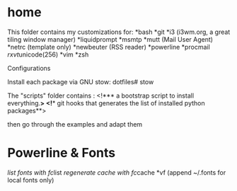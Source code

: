 home
====

This folder contains my customizations for:
*bash
*git
*i3 (i3wm.org, a great tiling window manager)
*liquidprompt
*msmtp
*mutt (Mail User Agent)
*netrc (template only)
*newbeuter (RSS reader)
*powerline
*procmail
*rxvt*unicode(256)
*vim
*zsh

Configurations

Install each package via GNU stow:
dotfiles# stow <PKG>

The "scripts" folder contains :
<!*** a bootstrap script to install everything.**>
<!*** git hooks that generates the list of installed python packages**>

then go through the examples and adapt them

Powerline & Fonts
====

*list fonts with fc*list
*regenerate cache with fc*cache *vf  (append ~/.fonts for local fonts only)
